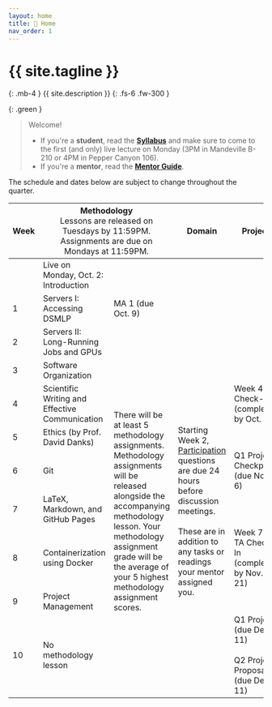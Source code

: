 ```yaml
---
layout: home
title: 🏡 Home 
nav_order: 1
---
```


<!-- {: .warning }
This site is under construction! -->

# {{ site.tagline }}
{: .mb-4 }
{{ site.description }}
{: .fs-6 .fw-300 }

{: .green }
> Welcome! 
> - If you're a **student**, read the [**Syllabus**](syllabus) and make sure to come to the first (and only) live lecture on Monday (3PM in Mandeville B-210 or 4PM in Pepper Canyon 106).
> - If you're a **mentor**, read the [**Mentor Guide**](mentors).

The schedule and dates below are subject to change throughout the quarter.

<table>
    <colgroup>
        <col style="width: 2%" />
        <col style="width: 25%" />
        <col style="width: 23%" />
        <col style="width: 25%" />
        <col style="width: 25%" />
    </colgroup>
    <thead class="header">
        <tr>
            <th>Week</th>
            <th colspan=2>Methodology<br><span style="font-weight:normal">Lessons are released on Tuesdays by 11:59PM.<br>Assignments are due on Mondays at 11:59PM.</span></th>
            <th>Domain</th>
            <th>Project</th>
        </tr>
    </thead>
    <tbody>
        <tr>
            <td></td>
            <td>Live on Monday, Oct. 2: Introduction</td>
            <td></td>
            <td></td>
            <td></td>
        </tr>
        <tr>
            <td>1</td>
            <td>Servers I: Accessing DSMLP</td>
            <td>MA 1 (due Oct. 9)</td>
            <td></td>
            <td></td>
        </tr>
        <tr>
            <td>2</td>
            <td>Servers II: Long-Running Jobs and GPUs</td>
            <td rowspan=9>There will be at least 5 methodology assignments. Methodology assignments will be released alongside the accompanying methodology lesson. Your methodology assignment grade will be the average of your 5 highest methodology assignment scores.</td>
            <td rowspan=9>Starting Week 2, <a href="assignments/participation/q1">Participation</a> questions are due 24 hours before discussion meetings.<br><br>These are in addition to any tasks or readings your mentor assigned you.</td>
            <td></td>
        </tr>
        <tr>
            <td>3</td>
            <td>Software Organization</td>
            <td></td>
        </tr>
        <tr>
            <td>4</td>
            <td>Scientific Writing and Effective Communication</td>
            <td>Week 4 TA Check-In (complete by Oct. 27)</td>
        </tr>
        <tr>
            <td>5</td>
            <td>Ethics (by Prof. David Danks)</td>
            <td></td>
        </tr>
        <tr>
            <td>6</td>
            <td>Git</td>
            <td>Q1 Project Checkpoint (due Nov. 6)</td>
        </tr>
        <tr>
            <td>7</td>
            <td>LaTeX, Markdown, and GitHub Pages</td>
            <td></td>
        </tr>
        <tr>
            <td>8</td>
            <td>Containerization using Docker</td>
            <td>Week 7-8 TA Check-In (complete by Nov. 21)</td>
        </tr>
        <tr>
            <td>9</td>
            <td>Project Management</td>
            <td></td>
        </tr>
        <tr>
            <td>10</td>
            <td>No methodology lesson</td>
            <td>Q1 Project (due Dec. 11)<br><br>Q2 Project Proposal (due Dec. 11)</td>
        </tr>
    </tbody>
</table>

<!-- 
<table>
    <colgroup>
        <col style="width: 1%" />
        <col style="width: 1%" />
        <col style="width: 48%" />
        <col style="width: 25%" />
        <col style="width: 25%" />
    </colgroup>
    <thead class="header">
        <tr>
            <th>Week</th>
            <th>Date</th>
            <th>Methodology</th>
            <th>Domain</th>
            <th><a href="assignments/projects/q2">Project</a></th>
        </tr>
    </thead>
    <tbody>
        <tr>
            <td>1</td>
            <td>Jan. 9</td>
            <td><a href='lessons/q2/01'>Project Management</a></td>
            <td></td>
            <td></td>
        </tr>
        <tr>
            <td>2</td>
            <td>Jan. 16</td>
            <td><a href='lessons/q2/02'>Collaborating with Git</a></td>
            <td rowspan=9>Starting Week 2, <a href="assignments/participation/q2">Participation</a> questions are due 24 hours before discussion meetings.<br><br>These are <b>required</b> and are to be submitted as a group. They are different from the participation questions from Quarter 1.</td>
            <td></td>
        </tr>
        <tr>
            <td>3</td>
            <td>Jan. 23</td>
            <td><a href='lessons/q2/03'>Effective Communication</a></td>
            <td><a href="assignments/projects/q2-checkin">Week 3 TA Check-In</a> (sign up by Jan. 20)</td>
        </tr>
        <tr>
            <td>4</td>
            <td>Jan. 30</td>
            <td><a href='lessons/q2/04'>Posters and Oral Presentations</a></td>
            <td></td>
        </tr>
        <tr>
            <td>5</td>
            <td>Feb. 6</td>
            <td><a href='lessons/q2/05'>Websites</a></td>
            <td><a href="assignments/projects/q2#report">Report checkpoint</a> and <a href="assignments/projects/q2#code-artifact">code checkpoint</a> (due Feb. 12)</td>
        </tr>
        <tr>
            <td>6</td>
            <td>Feb. 13</td>
            <td rowspan=5>No further methodology lessons</td>
            <td><a href="assignments/projects/q2#poster-presentation">Poster checkpoint</a> (due Feb. 19)</td>
        </tr>
        <tr>
            <td>7</td>
            <td>Feb. 20</td>
            <td><a href="assignments/projects/q2#website">Website checkpoint</a> (due Feb. 26)</td>
        </tr>
        <tr>
            <td>8</td>
            <td>Feb. 27</td>
            <td><a href="assignments/projects/q2-week8-checkin">Week 8 TA Check-In</a>  (sign up by Feb. 26, complete by Mar. 3)</td>
        </tr>
        <tr>
            <td>9</td>
            <td>Mar. 6</td>
            <td><a href="assignments/projects/q2#poster-presentation">Poster</a> (due Mar. 9)<br><b><a href="https://docs.google.com/forms/d/e/1FAIpQLSfoQiyTe5mNXIYqrerMA2Y9GMaCajPU8EMM-xkuceg6t4cLyA/viewform">Submission Link</a></b></td>
        </tr>
        <tr>
            <td>10</td>
            <td>Mar. 13</td>
            <td><a href="assignments/projects/q2#report">Report</a>, <a href="assignments/projects/q2#code-artifact">code</a>, <a href="assignments/projects/q2#website">website</a>, and contribution statement (due. Mar. 14)<br><br>In-person showcase on Mar. 15</td>
        </tr>
    </tbody>
</table>
-->